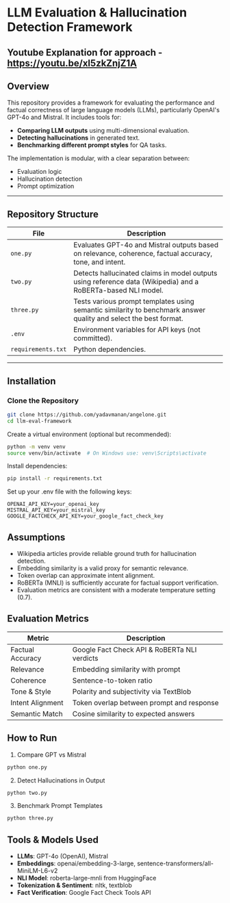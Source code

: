 # LLM Evaluation & Hallucination Detection Framework

## Youtube Explanation for approach - https://youtu.be/xl5zkZnjZ1A 

## Overview
This repository provides a framework for evaluating the performance and factual correctness of large language models (LLMs), particularly OpenAI's GPT-4o and Mistral. It includes tools for:

- **Comparing LLM outputs** using multi-dimensional evaluation.
- **Detecting hallucinations** in generated text.
- **Benchmarking different prompt styles** for QA tasks.

The implementation is modular, with a clear separation between:
- Evaluation logic
- Hallucination detection
- Prompt optimization

---

## Repository Structure
| File             | Description                                                                 |
|------------------|-----------------------------------------------------------------------------|
| `one.py`         | Evaluates GPT-4o and Mistral outputs based on relevance, coherence, factual accuracy, tone, and intent. |
| `two.py`         | Detects hallucinated claims in model outputs using reference data (Wikipedia) and a RoBERTa-based NLI model. |
| `three.py`       | Tests various prompt templates using semantic similarity to benchmark answer quality and select the best format. |
| `.env`           | Environment variables for API keys (not committed).                        |
| `requirements.txt` | Python dependencies.                                                     |

---

## Installation

### Clone the Repository
```bash
git clone https://github.com/yadavmanan/angelone.git
cd llm-eval-framework
```

Create a virtual environment (optional but recommended):
```bash
python -m venv venv
source venv/bin/activate  # On Windows use: venv\Scripts\activate
```

Install dependencies:
```bash
pip install -r requirements.txt
```

Set up your .env file with the following keys:
```
OPENAI_API_KEY=your_openai_key
MISTRAL_API_KEY=your_mistral_key
GOOGLE_FACTCHECK_API_KEY=your_google_fact_check_key
```

## Assumptions
- Wikipedia articles provide reliable ground truth for hallucination detection.
- Embedding similarity is a valid proxy for semantic relevance.
- Token overlap can approximate intent alignment.
- RoBERTa (MNLI) is sufficiently accurate for factual support verification.
- Evaluation metrics are consistent with a moderate temperature setting (0.7).

## Evaluation Metrics
| Metric            | Description                                                                 |
|-------------------|-----------------------------------------------------------------------------|
| Factual Accuracy  | Google Fact Check API & RoBERTa NLI verdicts                                |
| Relevance         | Embedding similarity with prompt                                            |
| Coherence         | Sentence-to-token ratio                                                     |
| Tone & Style      | Polarity and subjectivity via TextBlob                                      |
| Intent Alignment  | Token overlap between prompt and response                                   |
| Semantic Match    | Cosine similarity to expected answers                                       |

## How to Run
1. Compare GPT vs Mistral
```bash
python one.py
```

2. Detect Hallucinations in Output
```bash
python two.py
```

3. Benchmark Prompt Templates
```bash
python three.py
```

## Tools & Models Used
- **LLMs**: GPT-4o (OpenAI), Mistral
- **Embeddings**: openai/embedding-3-large, sentence-transformers/all-MiniLM-L6-v2
- **NLI Model**: roberta-large-mnli from HuggingFace
- **Tokenization & Sentiment**: nltk, textblob
- **Fact Verification**: Google Fact Check Tools API

